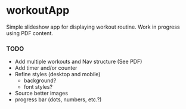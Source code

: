 # workoutApp
Simple slideshow app for displaying workout routine.
Work in progress using PDF content.

### TODO
- Add multiple workouts and Nav structure (See PDF)
- Add timer and/or counter
- Refine styles (desktop and mobile)
  - background? 
  - font styles?
- Source better images
- progress bar (dots, numbers, etc.?)

